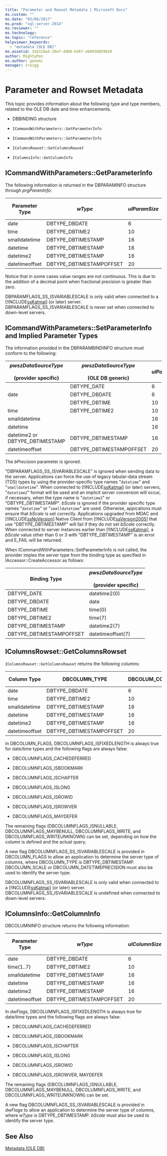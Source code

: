 ```yaml
---
title: "Parameter and Rowset Metadata | Microsoft Docs"
ms.custom: ""
ms.date: "03/06/2017"
ms.prod: "sql-server-2014"
ms.reviewer: ""
ms.technology: 
ms.topic: "reference"
helpviewer_keywords: 
  - "metadata [OLE DB]"
ms.assetid: 31b318a4-20e7-4db0-b367-eb9938859029
author: MightyPen
ms.author: genemi
manager: craigg
---
```

# Parameter and Rowset Metadata
  This topic provides information about the following type and type members, related to the OLE DB date and time enhancements.  
  
-   DBBINDING structure  
  
-   `ICommandWithParameters::GetParameterInfo`  
  
-   `ICommandWithParameters::SetParameterInfo`  
  
-   `IColumnsRowset::GetColumnsRowset`  
  
-   `IColumnsInfo::GetColumnInfo`  
  
## ICommandWithParameters::GetParameterInfo  
 The following information is returned in the DBPARAMINFO structure through *prgParamInfo*:  
  
|Parameter Type|*wType*|*ulParamSize*|*bPrecision*|*bScale*|*dwFlags*<br /><br /> DBPARAMFLAGS_SS_ISVARIABLESCALE|  
|--------------------|-------------|-------------------|------------------|--------------|-----------------------------------------------------|  
|date|DBTYPE_DBDATE|6|10|0|Clear|  
|time|DBTYPE_DBTIME2|10|8, 10..16|0..7|Set|  
|smalldatetime|DBTYPE_DBTIMESTAMP|16|16|0|Clear|  
|datetime|DBTYPE_DBTIMESTAMP|16|23|3|Clear|  
|datetime2|DBTYPE_DBTIMESTAMP|16|19,21..27|0..7|Set|  
|datetimeoffset|DBTYPE_DBTIMESTAMPOFFSET|20|26,28..34|0..7|Set|  
  
 Notice that in some cases value ranges are not continuous. This is due to the addition of a decimal point when fractional precision is greater than zero.  
  
 DBPARAMFLAGS_SS_ISVARIABLESCALE is only valid when connected to a [!INCLUDE[ssKatmai](../../includes/sskatmai-md.md)] (or later) server. DBPARAMFLAGS_SS_ISVARIABLESCALE is never set when connected to down-level servers.  
  
## ICommandWithParameters::SetParameterInfo and Implied Parameter Types  
 The information provided in the DBPARAMBINDINFO structure must conform to the following:  
  
|*pwszDataSourceType*<br /><br /> (provider specific)|*pwszDataSourceType*<br /><br /> (OLE DB generic)|*ulParamSize*|*bScale*|  
|----------------------------------------------------|-------------------------------------------------|-------------------|--------------|  
||DBTYPE_DATE|6|Ignored|  
|date|DBTYPE_DBDATE|6|Ignored|  
||DBTYPE_DBTIME|10|Ignored|  
|time|DBTYPE_DBTIME2|10|0..7|  
|smalldatetime||16|Ignored|  
|datetime||16|Ignored|  
|datetime2 or DBTYPE_DBTIMESTAMP|DBTYPE_DBTIMESTAMP|16|0..7|  
|datetimeoffset|DBTYPE_DBTIMESTAMPOFFSET|20|0..7|  
  
 The *bPrecision* parameter is ignored.  
  
 "DBPARAMFLAGS_SS_ISVARIABLESCALE" is ignored when sending data to the server. Applications can force the use of legacy tabular-data stream (TDS) types by using the provider-specific type names "`datetime`" and "`smalldatetime`". When connected to [!INCLUDE[ssKatmai](../../includes/sskatmai-md.md)] (or later) servers, "`datetime2`" format will be used and an implicit server conversion will occur, if necessary, when the type name is "`datetime2`" or "DBTYPE_DBTIMESTAMP". *bScale* is ignored if the provider specific type names "`datetime`" or "`smalldatetime`" are used. Otherwise, appications must ensure that *bScale* is set correctly. Applications upgraded from MDAC and [!INCLUDE[ssNoVersion](../../includes/ssnoversion-md.md)] Native Client from [!INCLUDE[ssVersion2005](../../includes/ssversion2005-md.md)] that use "DBTYPE_DBTIMESTAMP" will fail if they do not set *bScale* correctly. When connected to server instances earlier than [!INCLUDE[ssKatmai](../../includes/sskatmai-md.md)], a *bScale* value other than 0 or 3 with "DBTYPE_DBTIMESTAMP" is an error and E_FAIL will be returned.  
  
 When ICommandWithParameters::SetParameterInfo is not called, the provider imples the server type from the binding type as specified in IAccessor::CreateAccessor as follows:  
  
|Binding Type|*pwszDataSourceType*<br /><br /> (provider specific)|  
|------------------|----------------------------------------------------|  
|DBTYPE_DATE|datetime2(0)|  
|DBTYPE_DBDATE|date|  
|DBTYPE_DBTIME|time(0)|  
|DBTYPE_DBTIME2|time(7)|  
|DBTYPE_DBTIMESTAMP|datetime2(7)|  
|DBTYPE_DBTIMESTAMPOFFSET|datetimeoffset(7)|  
  
## IColumnsRowset::GetColumnsRowset  
 `IColumnsRowset::GetColumnsRowset` returns the following columns:  
  
|Column Type|DBCOLUMN_TYPE|DBCOLUM_COLUMNSIZE|DBCOLUMN_PRECISION|DBCOLUMN_SCALE, DBCOLUMN_DATETIMEPRECISION|DBCOLUMN_FLAGS, DBCOLUMNFLAGS_SS_ISVARIABLESCALE|  
|-----------------|--------------------|-------------------------|-------------------------|--------------------------------------------------|---------------------------------------------------------|  
|date|DBTYPE_DBDATE|6|10|0|Clear|  
|time|DBTYPE_DBTIME2|10|8, 10..16|0..7|Set|  
|smalldatetime|DBTYPE_DBTIMESTAMP|16|16|0|Clear|  
|datetime|DBTYPE_DBTIMESTAMP|16|23|3|Clear|  
|datetime2|DBTYPE_DBTIMESTAMP|16|19, 21..27|0..7|Set|  
|datetimeoffset|DBTYPE_DBTIMESTAMPOFFSET|20|26, 28..34|0..7|Set|  
  
 In DBCOLUMN_FLAGS, DBCOLUMNFLAGS_ISFIXEDLENGTH is always true for date/time types and the following flags are always false:  
  
-   DBCOLUMNFLAGS_CACHEDEFERRED  
  
-   DBCOLUMNFLAGS_ISBOOKMARK  
  
-   DBCOLUMNFLAGS_ISCHAPTER  
  
-   DBCOLUMNFLAGS_ISLONG  
  
-   DBCOLUMNFLAGS_ISROWID  
  
-   DBCOLUMNFLAGS_ISROWVER  
  
-   DBCOLUMNFLAGS_MAYDEFER  
  
 The remaining flags (DBCOLUMNFLAGS_ISNULLABLE, DBCOLUMNFLAGS_MAYBENULL, DBCOLUMNFLAGS_WRITE, and DBCOLUMNFLAGS_WRITEUNKNOWN) can be set, depending on how the column is defined and the actual query.  
  
 A new flag DBCOLUMNFLAGS_SS_ISVARIABLESCALE is provided in DBCOLUMN_FLAGS to allow an application to determine the server type of columns, where DBCOLUMN_TYPE is DBTYPE_DBTIMESTAMP. DBCOLUMN_SCALE or DBCOLUMN_DATETIMEPRECISION must also be used to identify the server type.  
  
 DBCOLUMNFLAGS_SS_ISVARIABLESCALE is only valid when connected to a [!INCLUDE[ssKatmai](../../includes/sskatmai-md.md)] (or later) server. DBCOLUMNFLAGS_SS_ISVARIABLESCALE is undefined when connected to down-level servers.  
  
## IColumnsInfo::GetColumnInfo  
 DBCOLUMNINFO structure returns the following information:  
  
|Parameter Type|*wType*|*ulColumnSize*|*bPrecision*|*bScale*|*dwFlags*<br /><br /> DBPARAMFLAGS_SS_ISVARIABLESCALE|  
|--------------------|-------------|--------------------|------------------|--------------|-----------------------------------------------------|  
|date|DBTYPE_DBDATE|6|10|0|Clear|  
|time(1..7)|DBTYPE_DBTIME2|10|8, 10..16|0..7|Set|  
|smalldatetime|DBTYPE_DBTIMESTAMP|16|16|0|Clear|  
|datetime|DBTYPE_DBTIMESTAMP|16|23|3|Clear|  
|datetime2|DBTYPE_DBTIMESTAMP|16|19, 21..27|0..7|Set|  
|datetimeoffset|DBTYPE_DBTIMESTAMPOFFSET|20|26, 28..34|0..7|Set|  
  
 In *dwFlags*, DBCOLUMNFLAGS_ISFIXEDLENGTH is always true for date/time types and the following flags are always false:  
  
-   DBCOLUMNFLAGS_CACHEDEFERRED  
  
-   DBCOLUMNFLAGS_ISBOOKMARK  
  
-   DBCOLUMNFLAGS_ISCHAPTER  
  
-   DBCOLUMNFLAGS_ISLONG  
  
-   DBCOLUMNFLAGS_ISROWID  
  
-   DBCOLUMNFLAGS_ISROWVER, MAYDEFER  
  
 The remaining flags (DBCOLUMNFLAGS_ISNULLABLE, DBCOLUMNFLAGS_MAYBENULL, DBCOLUMNFLAGS_WRITE, and DBCOLUMNFLAGS_WRITEUNKNOWN) can be set.  
  
 A new flag DBCOLUMNFLAGS_SS_ISVARIABLESCALE is provided in *dwFlags* to allow an application to determine the server type of columns, where *wType* is DBTYPE_DBTIMESTAMP. *bScale* must also be used to identify the server type.  
  
## See Also  
 [Metadata &#40;OLE DB&#41;](../../database-engine/dev-guide/metadata-ole-db.md)  
  
  
